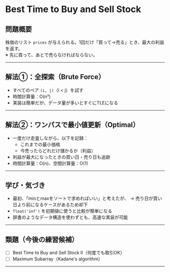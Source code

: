 # Best Time to Buy and Sell Stock

## 問題概要

株価のリスト `prices` が与えられる。1回だけ「買って→売る」とき、最大の利益を返す。  
※ 先に買って、あとで売らなければならない。

---

## 解法①：全探索（Brute Force）

- すべてのペア `(i, j)`（i < j）を試す
- 時間計算量：O(n²)
- 実装は簡単だが、データ量が多いとすぐにTLEになる

---

## 解法②：ワンパスで最小値更新（Optimal）

- 一度だけ走査しながら、以下を記録：
  - これまでの最小価格
  - 今売ったらどれだけ儲かるか（利益）
- 利益が最大になったときの買い日・売り日も追跡
- 時間計算量：O(n)、空間計算量：O(1)

---

## 学び・気づき

- 最初、「minとmaxをソートで求めればいい」と考えたが、
  → 売り日が買い日より前になるケースがあるため却下
- `float('inf')` を初期値に使うと比較が簡単になる
- 辞書のようなデータ構造を使わずとも、高速な実装が可能

---

## 類題（今後の練習候補）

- [ ] Best Time to Buy and Sell Stock II（何度でも取引OK）
- [ ] Maximum Subarray（Kadane's algorithm）

---
